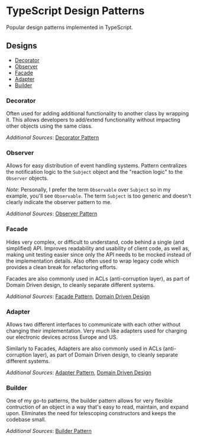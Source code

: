 # TypeScript Design Patterns

Popular design patterns implemented in TypeScript.

## Designs

- [Decorator](###-Decorator)
- [Observer](###-Observer)
- [Facade](###-Facade)
- [Adapter](###-Adapter)
- [Builder](###-Builder)

### Decorator

Often used for adding additional functionality to another class by wrapping it. This allows developers to add/extend functionality without impacting other objects using the same class.

_Additional Sources_: [Decorator Pattern](https://en.wikipedia.org/wiki/Decorator_pattern)

### Observer

Allows for easy distribution of event handling systems. Pattern centralizes the notification logic to the `Subject` object and the "reaction logic" to the `Observer` objects.

_Note_: Personally, I prefer the term `Observable` over `Subject` so in my example, you'll see `Observable`. The term `Subject` is too generic and doesn't clearly indicate the observer pattern to me.

_Additional Sources_: [Observer Pattern](https://en.wikipedia.org/wiki/Observer_pattern)

### Facade

Hides very complex, or difficult to understand, code behind a single (and simplified) API. Improves readability and usability of client code, as well as, making unit testing easier since only the API needs to be mocked instead of the implementation details. Also often used to wrap legacy code which provides a clean break for refactoring efforts.

Facades are also commonly used in ACLs (anti-corruption layer), as part of Domain Driven design, to cleanly separate different systems.

_Additional Sources_: [Facade Pattern](https://en.wikipedia.org/wiki/Facade_pattern), [Domain Driven Design](https://en.wikipedia.org/wiki/Domain-driven_design)

### Adapter

Allows two different interfaces to communicate with each other without changing their implementation. Very much like adapters used for charging our electronic devices across Europe and US.

Similarly to Facades, Adapters are also commonly used in ACLs (anti-corruption layer), as part of Domain Driven design, to cleanly separate different systems.

_Additional Sources_: [Adapter Pattern](https://en.wikipedia.org/wiki/Adapter_pattern), [Domain Driven Design](https://en.wikipedia.org/wiki/Domain-driven_design)

### Builder

One of my go-to patterns, the builder pattern allows for very flexible contruction of an object in a way that's easy to read, maintain, and expand upon. Eliminates the need for telescoping constructors and keeps the codebase small.

_Additional Sources_: [Builder Pattern](https://en.wikipedia.org/wiki/Builder_pattern)